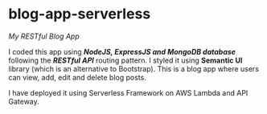 # blog-app-serverless
*My RESTful Blog App*

I coded this app using ***NodeJS, ExpressJS and MongoDB database*** following the ***RESTful API*** routing pattern. I styled it using **Semantic UI** library (which is an alternative to Bootstrap). This is a blog app where users can view, add, edit and delete blog posts.

I have deployed it using Serverless Framework on AWS Lambda and API Gateway. 
